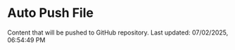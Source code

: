 # Auto Push File

Content that will be pushed to GitHub repository.
Last updated: 07/02/2025, 06:54:49 PM